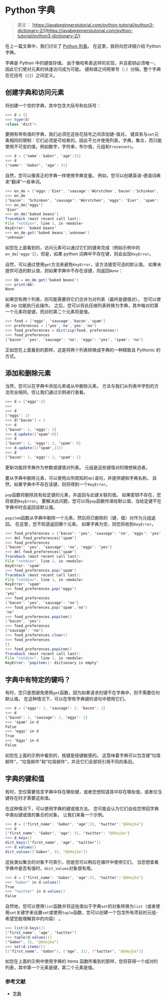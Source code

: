 # Python 字典

> 原文： [https://javabeginnerstutorial.com/python-tutorial/python3-dictionary-2/](https://javabeginnerstutorial.com/python-tutorial/python3-dictionary-2/)

在上一篇文章中，我们讨论了 [Python 列表](https://javabeginnerstutorial.com/python-tutorial/python-list-2/)。 在这里，我将向您详细介绍 Python 字典。

字典是 Python 中的键值存储。 由于像哈希表这样的实现，并且密钥必须唯一，因此它们使对元素的快速访问成为可能。 键和值之间用冒号（`:`）分隔，整个字典在花括号（`{}`）之间定义。

## 创建字典和访问元素

将创建一个空的字典，其中包含大括号和右括号：

```java
>>> d = {}
>>> type(d)
<class 'dict'>
```

要拥有带有值的字典，我们必须在这些花括号之间添加键-值对。 键具有与`set`元素相同的限制：它们必须是可哈希的，因此不允许使用列表，字典，集合，而只能使用不可变的值，例如数字，字符串，布尔值，元组和`Frozensets`。

```java
>>> d = {'name':'Gabor', 'age':31}
>>> d
{'name': 'Gabor', 'age': 31}
```

自然，您可以像真正的字典一样使用字典变量。 例如，您可以创建英语-德语词典来“翻译”一些单词。

```java
>>> en_de = {'eggs':'Eier', 'sausage':'Würstchen','bacon':'Schinken', 'spam':'Spam'}
>>> en_de
{'bacon': 'Schinken', 'sausage': 'Würstchen', 'eggs': 'Eier', 'spam': 'Spam'}
>>> en_de['eggs']
'Eier'
>>> en_de['baked beans']
Traceback (most recent call last):
File "<stdin>", line 1, in <module>
KeyError: 'baked beans'
>>> en_de.get('baked beans','unknown')
'unknown'
```

如您在上面看到的，访问元素可以通过它们的键来完成（例如示例中的`en_de['eggs']`），但是，如果 python 词典中不存在键，则会出现`KeyError`。

自然，可以通过使用`get`方法来避免`KeyError`，该方法接受可选的默认值。 如果未提供可选的默认值，则如果字典中不存在该键，则返回`None`：

```java
>>> bb = en_de.get('baked beans')
>>> print(bb)
None
```

如果您有两个列表，则可能需要将它们合并为对列表（最终是键值对）。 您可以使用 zip 功能执行此操作。 之后，您可以将此压缩列表转换为字典，其中每对的第一个元素将是键，而对的第二个元素将是值。

```java
>>> food = ['eggs', 'sausage','bacon','spam']
>>> preferences = ['yes','no','yes','no']
>>> food_preferences = dict(zip(food, preferences))
>>> food_preferences
{'bacon': 'yes', 'sausage': 'no', 'eggs': 'yes', 'spam': 'no'}
```

正如您在上面看到的那样，这是将两个列表转换成字典的一种精致且 Pythonic 的方式。

## 添加和删​​除元素

当然，您可以在字典中添加元素或从中删除元素。 方法与我们从列表中学到的方法完全相同，但让我们通过示例进行查看。

```java
>>> d = {'eggs':2}
>>>
>>> d
{'eggs': 2}
>>> d['bacon'] = 1
>>> d
{'bacon': 1, 'eggs': 2}
>>> d.update({'spam':0})
>>> d
{'bacon': 1, 'eggs': 2, 'spam': 0}
>>> d.update([('spam',1)])
>>> d
{'bacon': 1, 'eggs': 2, 'spam': 1}
```

更新功能将字典作为参数或键值对列表。 元组是这些键值对的理想候选者。

要从字典中删除元素，可以使用众所周知的`del`语句，并提供键和字典名称。 自然，如果字典中不存在该键，则将得到一个`KeyError`。

`pop`函数将删除具有给定键的元素，并返回与此键关联的值。 如果密钥不存在，您将收到`KeyError`。 要解决此问题，您可以将`pop`函数传递给默认值，当给定键不在字典中时会返回该默认值。

`popitem`函数从字典中删除一个元素，然后将已删除的（键，值）对作为元组返回。 在这里，您不知道返回哪个元素。 如果字典为空，则您将收到`KeyError`。

```java
>>> food_preferences = {'bacon': 'yes', 'sausage': 'no', 'eggs': 'yes', 'spam': 'no'}
>>> del food_preferences['spam']
>>> food_preferences
{'bacon': 'yes', 'sausage': 'no', 'eggs': 'yes'}
>>> del food_preferences['spam']
Traceback (most recent call last):
File "<stdin>", line 1, in <module>
KeyError: 'spam'
>>> food_preferences.pop('spam')
Traceback (most recent call last):
File "<stdin>", line 1, in <module>
KeyError: 'spam'
>>> food_preferences.pop('eggs')
'yes'
>>> food_preferences
{'bacon': 'yes', 'sausage': 'no'}
>>> food_preferences.pop('spam','no')
'no'
>>> food_preferences.popitem()
('bacon', 'yes')
>>> food_preferences
{'sausage': 'no'}
>>> food_preferences.clear()
>>> food_preferences
{}
>>> food_preferences.popitem()
Traceback (most recent call last):
File "<stdin>", line 1, in <module>
KeyError: 'popitem(): dictionary is empty'
```

## 字典中有特定的键吗？

有时，您只是想避免使用`get`函数，因为如果请求的键不在字典中，则不需要任何默认值。 在这种情况下，可以在带有字典键的语句中使用它们。

```java
>>> d = {'eggs': 1, 'sausage': 2, 'bacon': 1}
>>> d
{'bacon': 1, 'sausage': 2, 'eggs': 1}
>>> 'spam' in d
False
>>> 'eggs' in d
True
>>> 'Eggs' in d
False
```

如您在上面的示例中看到的，按键是按键敏感的。 这意味着字典可以包含键“垃圾邮件”，“垃圾邮件”和“垃圾邮件”，并且它们全部将引用不同的条目。

## 字典的键和值

有时，您仅需要信息字典中存在哪些键，或者您想知道其中存在哪些值，或者仅当键存在时才需要这些值。

在这种情况下，可以使用字典的键或值方法。 您可能会认为它们会给您带回字典中类似键或值的集合的对象。 让我们来看一个示例。

```java
>>> d = {'first_name': 'Gabor', 'age':31, 'twitter':'@GHajba'}
>>> d
{'first_name': 'Gabor', 'age': 31, 'twitter': '@GHajba'}
>>> d.keys()
dict_keys(['first_name', 'age', 'twitter'])
>>> d.values()
dict_values(['Gabor', 31, '@GHajba'])
```

这些类似集合的对象不可索引，但是您可以稍后在循环中使用它们。 当您想查看字典中是否有值时，`dict_values`对象很有用。

```java
>>> d = {'first_name': 'Gabor', 'age':31, 'twitter':'@GHajba'}
>>> "Gabor" in d.values()
True
>>> "twitter" in d.values()
False
```

自然地，您可以使用`list`函数并将这些类似于字典`set`的对象转换为`list`（或者使用`set`关键字来设置`set`或使用`tuple`函数，您可以创建一个包含所有项目的元组-希望您能理解其中的内容） 。

```java
>>> list(d.keys())
['first_name', 'age', 'twitter']
>>> tuple(d.values())
('Gabor', 31, '@GHajba')
>>> set(d.items())
{('first_name', 'Gabor'), ('age', 31), ('twitter', '@GHajba')}
```

如您在上面的示例中使用字典的 items 函数所看到的那样，您将获得一个成对的列表，其中第一个元素是键，第二个元素是值。

### 参考文献

*   [字典](https://docs.python.org/3/tutorial/datastructures.html#dictionaries)

